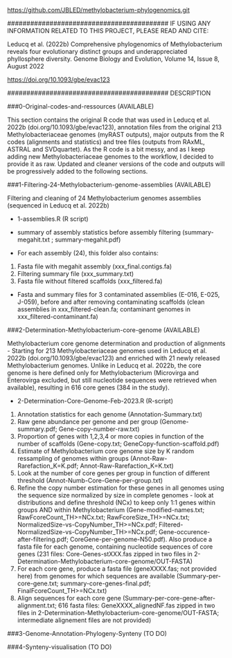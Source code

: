 https://github.com/JBLED/methylobacterium-phylogenomics.git

##########################################
IF USING ANY INFORMATION RELATED TO THIS PROJECT, PLEASE READ AND CITE:

Leducq et al. (2022b) Comprehensive phylogenomics of Methylobacterium reveals four evolutionary distinct groups and underappreciated phyllosphere diversity.
Genome Biology and Evolution, Volume 14, Issue 8, August 2022

https://doi.org/10.1093/gbe/evac123

##########################################
DESCRIPTION

###0-Original-codes-and-ressources (AVAILABLE)

This section contains the original R code that was used in Leducq et al. 2022b (doi.org/10.1093/gbe/evac123), annotation files from the original 213 Methylobacteriaceae genomes (myRAST outputs), major outputs from the R codes (alignments and statistics) and tree files (outputs from RAxML, ASTRAL and SVDquartet).
As the R code is a bit messy, and as I keep adding new Methylobacteriaceae genomes to the workflow, I decided to provide it as raw. 
Updated and cleaner versions of the code and outputs will be progressively added to the following sections.

###1-Filtering-24-Methylobacterium-genome-assemblies (AVAILABLE)

Filtering and cleaning of 24 Methylobacterium genomes assemblies (sequenced in Leducq et al. 2022b)

- 1-assemblies.R (R script)

- summary of assembly statistics before assembly filtering (summary-megahit.txt ; summary-megahit.pdf)

- For each assembly (24), this folder also contains: 
1) Fasta file with megahit assembly (xxx_final.contigs.fa)
2) Filtering summary file (xxx_summary.txt)
3) Fasta file without filtered scaffolds (xxx_filtered.fa)

- Fasta and summary files for 3 contaminated assemblies (E-016, E-025, J-059), before and after removing contaminating scaffolds (clean assemblies in xxx_filtered-clean.fa; contaminant genomes in xxx_filtered-contaminant.fa)

###2-Determination-Methylobacterium-core-genome (AVAILABLE)

Methylobacterium core genome determination and production of alignments - Starting for 213 Methylobacteriaceae genomes used in Leducq et al. 2022b (doi.org/10.1093/gbe/evac123) and enriched with 21 newly released Methylobacterium genomes. Unlike in Leducq et al. 2022b, the core genome is here defined only for Methylobacterium (Microvirga and Enterovirga excluded, but still nucleotide sequences were retrieved when available), resulting in 616 core genes (384 in the study).

- 2-Determination-Core-Genome-Feb-2023.R (R-script)

1) Annotation statistics for each genome (Annotation-Summary.txt)
2) Raw gene abundance per genome and per group (Genome-summary.pdf; Gene-copy-number-raw.txt)
3) Proportion of genes with 1,2,3,4 or more copies in function of the number of scaffolds (Gene-copy.txt; GeneCopy-function-scaffold.pdf)
4) Estimate of Methylobacterium core genome size by K random ressampling of genomes within groups (Annot-Raw-Rarefaction_K=K.pdf; Annot-Raw-Rarefaction_K=K.txt)
5) Look at the number of core genes per group in function of different threshold (Annot-Numb-Core-Gene-per-group.txt)
6) Refine the copy number estimation for these genes in all genomes using the sequence size normalized by size in complete genomes - look at distributions and define threshold (NCx) to keep only 1:1 genes within groups AND within Methylobacterium (Gene-modified-names.txt; RawFcoreCount_TH>=NCx.txt; RawFcoreSize_TH>=NCx.txt; NormalizedSize-vs-CopyNumber_TH>=NCx.pdf; Filtered-NormalizedSize-vs-CopyNumber_TH>=NCx.pdf; Gene-occurence-after-filtering.pdf; CoreGene-per-genome-N50.pdf). Also produce a fasta file for each genome, containing nucleotide sequences of core genes (231 files: Core-Genes-stXXX.fas zipped in two files in 2-Determination-Methylobacterium-core-genome/OUT-FASTA)
7) For each core gene, produce a fasta file (geneXXXX.fas; not provided here) from genomes for which sequences are available (Summary-per-core-gene.txt; summary-core-genes-final.pdf; FinalFcoreCount_TH>=NCx.txt)
8) Align sequences for each core gene (Summary-per-core-gene-after-alignment.txt; 616 fasta files: GeneXXXX_alignedNF.fas zipped in two files in 2-Determination-Methylobacterium-core-genome/OUT-FASTA; intermediate alignement files are not provided)

###3-Genome-Annotation-Phylogeny-Synteny (TO DO)

###4-Synteny-visualisation (TO DO)
